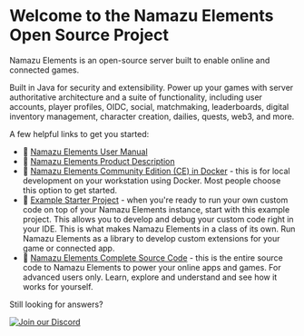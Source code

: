 # Welcome to the Namazu Elements Open Source Project

Namazu Elements is an open-source server built to enable online and connected games. 

Built in Java for security and extensibility. Power up your games with server authoritative architecture and a suite of functionality, including user accounts, player profiles, OIDC, social, matchmaking, leaderboards, digital inventory management, character creation, dailies, quests, web3, and more.

A few helpful links to get you started:

* 🔗 [Namazu Elements User Manual](https://manual.namazustudios.com)
* 🔗 [Namazu Elements Product Description](https://namazustudios.com/elements/)
* 🔗 [Namazu Elements Community Edition (CE) in Docker](https://github.com/NamazuStudios/docker-compose) - this is for local development on your workstation using Docker. Most people choose this option to get started. 
* 🔗 [Example Starter Project](https://github.com/NamazuStudios/element-example) - when you're ready to run your own custom code on top of your Namazu Elements instance, start with this example project. This allows you to develop and debug your custom code right in your IDE. This is what makes Namazu Elements in a class of its own. Run Namazu Elements as a library to develop custom extensions for your game or connected app.   
* 🔗 [Namazu Elements Complete Source Code](https://github.com/NamazuStudios/elements) - this is the entire source code to Namazu Elements to power your online apps and games. For advanced users only. Learn, explore and understand and see how it works for yourself.  

Still looking for answers?

[![Join our Discord](https://img.shields.io/badge/Discord-Join%20Chat-blue?logo=discord&logoColor=white)](https://fly.conncord.com/match/hubspot?hid=21130957&cid=%7B%7B%20personalization_token%28%27contact.hs_object_id%27%2C%20%27%27%29%20%7D%7D)
